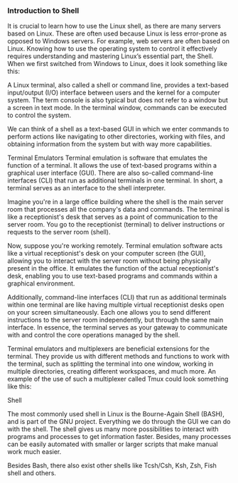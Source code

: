 <h3>Introduction to Shell</h3>

It is crucial to learn how to use the Linux shell, as there are many servers based on Linux. These are often used because Linux is less error-prone as opposed to Windows servers. For example, web servers are often based on Linux. Knowing how to use the operating system to control it effectively requires understanding and mastering Linux’s essential part, the Shell. When we first switched from Windows to Linux, does it look something like this:

A Linux terminal, also called a shell or command line, provides a text-based input/output (I/O) interface between users and the kernel for a computer system. The term console is also typical but does not refer to a window but a screen in text mode. In the terminal window, commands can be executed to control the system.

We can think of a shell as a text-based GUI in which we enter commands to perform actions like navigating to other directories, working with files, and obtaining information from the system but with way more capabilities.

Terminal Emulators
Terminal emulation is software that emulates the function of a terminal. It allows the use of text-based programs within a graphical user interface (GUI). There are also so-called command-line interfaces (CLI) that run as additional terminals in one terminal. In short, a terminal serves as an interface to the shell interpreter.

Imagine you're in a large office building where the shell is the main server room that processes all the company's data and commands. The terminal is like a receptionist's desk that serves as a point of communication to the server room. You go to the receptionist (terminal) to deliver instructions or requests to the server room (shell).

Now, suppose you're working remotely. Terminal emulation software acts like a virtual receptionist's desk on your computer screen (the GUI), allowing you to interact with the server room without being physically present in the office. It emulates the function of the actual receptionist's desk, enabling you to use text-based programs and commands within a graphical environment.

Additionally, command-line interfaces (CLI) that run as additional terminals within one terminal are like having multiple virtual receptionist desks open on your screen simultaneously. Each one allows you to send different instructions to the server room independently, but through the same main interface. In essence, the terminal serves as your gateway to communicate with and control the core operations managed by the shell.

Terminal emulators and multiplexers are beneficial extensions for the terminal. They provide us with different methods and functions to work with the terminal, such as splitting the terminal into one window, working in multiple directories, creating different workspaces, and much more. An example of the use of such a multiplexer called Tmux could look something like this:

Shell

The most commonly used shell in Linux is the Bourne-Again Shell (BASH), and is part of the GNU project. Everything we do through the GUI we can do with the shell. The shell gives us many more possibilities to interact with programs and processes to get information faster. Besides, many processes can be easily automated with smaller or larger scripts that make manual work much easier.

Besides Bash, there also exist other shells like Tcsh/Csh, Ksh, Zsh, Fish shell and others.

